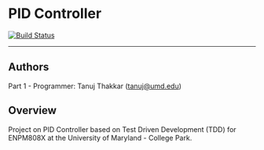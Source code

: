 # PID Controller

[![Build Status](https://app.travis-ci.com/tanujthakkar/PID_Controller.svg?branch=master)](https://app.travis-ci.com/tanujthakkar/PID_Controller)

---

## Authors
Part 1 - Programmer: Tanuj Thakkar (tanuj@umd.edu)

## Overview
Project on PID Controller based on Test Driven Development (TDD) for ENPM808X at the University of Maryland - College Park.